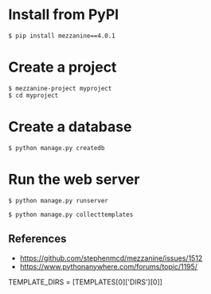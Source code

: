 # Install from PyPI
```
$ pip install mezzanine==4.0.1
```

# Create a project
```
$ mezzanine-project myproject
$ cd myproject
```

# Create a database
```
$ python manage.py createdb
```

# Run the web server
```
$ python manage.py runserver
```

```
$ python manage.py collecttemplates
```

## References
- https://github.com/stephenmcd/mezzanine/issues/1512
- https://www.pythonanywhere.com/forums/topic/1195/

TEMPLATE_DIRS = [TEMPLATES[0]['DIRS'][0]]
